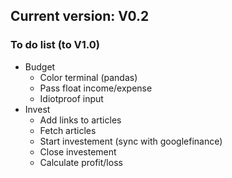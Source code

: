 ## Current version: V0.2

### To do list (to V1.0)
- Budget
    - Color terminal (pandas)
    - Pass float income/expense
    - Idiotproof input
- Invest
    - Add links to articles
    - Fetch articles
    - Start investement (sync with googlefinance)
    - Close investement
    - Calculate profit/loss
